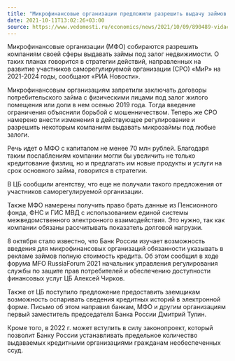 ```yaml
---
title: "Микрофинансовые организации предложили разрешить выдачу займов под залог имущества"
date: 2021-10-11T13:02:26+03:00
source: https://www.vedomosti.ru/economics/news/2021/10/09/890489-vidachu-zaimov-pod-zalog
---
```


Микрофинансовые организации (МФО) собираются разрешить компаниям своей сферы выдавать займы под залог недвижимости. О таких планах говорится в стратегии действий, направленных на развитие участников саморегулируемой организации (СРО) «МиР» на 2021-2024 годы, сообщают «РИА Новости».

Микрофинансовым организациям запретили заключать договоры потребительского займа с физическими лицами под залог жилого помещения или доли в нем осенью 2019 года. Тогда введение ограничения объяснили борьбой с мошенничеством. Теперь же СРО намерено внести изменения в действующее регулирование и разрешить некоторым компаниям выдавать микрозаймы под любые залоги.

Речь идет о МФО с капиталом не менее 70 млн рублей. Благодаря таким послаблениям компании могли бы  увеличить не только кредитование физлиц, но и предлагать им новые продукты и услуги на срок основного займа, говорится в стратегии.

В ЦБ сообщили агентству, что еще не получали такого предложения от участников саморегулируемой организации.

Также МФО намерены получить право брать данные из Пенсионного фонда, ФНС и ГИС МВД с использованием единой системы межведомственного электронного взаимодействия. Это нужно, так как компании обязаны рассчитывать показатель долговой нагрузки.

8 октября стало известно, что Банк России изучает возможность введения для микрофинансовых организаций обязанности указывать в рекламе займов полную стоимость кредита. Об этом сообщил в ходе форума MFO RussiaForum 2021 начальник управления регулирования службы по защите прав потребителей и обеспечению доступности финансовых услуг ЦБ Алексей Чирков. 

Также от ЦБ поступило предложение предоставить заемщикам возможность оспаривать сведения кредитных историй в электронной форме. Письмо об этом направил банкам, МФО и другим организациям первый заместитель председателя Банка России Дмитрий Тулин.

Кроме того, в 2022 г. может вступить в силу законопроект, который позволит Банку России устанавливать предельное количество выдаваемых кредитными организациями гражданам необеспеченных ссуд.
